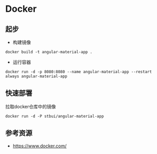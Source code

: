 # Docker

## 起步

* 构建镜像

`docker build -t angular-material-app .`

* 运行容器

`docker run -d -p 8080:8080 --name angular-material-app --restart always angular-material-app`

## 快速部署
拉取docker仓库中的镜像
```
docker run -d -P stbui/angular-material-app
```

## 参考资源
- https://www.docker.com/
